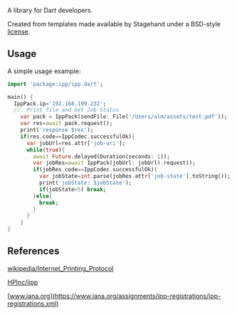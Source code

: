 A library for Dart developers.

Created from templates made available by Stagehand under a BSD-style
[license](https://github.com/almpazel/ipp/blob/master/LICENSE).

## Usage

A simple usage example:

```dart
import 'package:ipp/ipp.dart';

main() {
  IppPack.ip='192.168.199.232';
  //  Print file and Get Job Status
    var pack = IppPack(sendFile: File('/Users/alm/assets/test.pdf'));
    var res=await pack.request();
    print('response $res');
    if(res.code==IppCodec.successfulOk){
      var jobUrl=res.attr['job-uri'];
      while(true){
        await Future.delayed(Duration(seconds: 1));
        var jobRes=await IppPack(jobUrl: jobUrl).request();
        if(jobRes.code==IppCodec.successfulOk){
          var jobState=int.parse(jobRes.attr['job-state'].toString());
          print('jobState: $jobState');
          if(jobState>5) break;
        }else{
          break;
        }
      }
    }
}
```

## References

[wikipedia/Internet_Printing_Protocol](https://en.wikipedia.org/wiki/Internet_Printing_Protocol) 

[HPInc/jipp](https://github.com/HPInc/jipp)

[www.iana.org](https://www.iana.org/assignments/ipp-registrations/ipp-registrations.xml)
